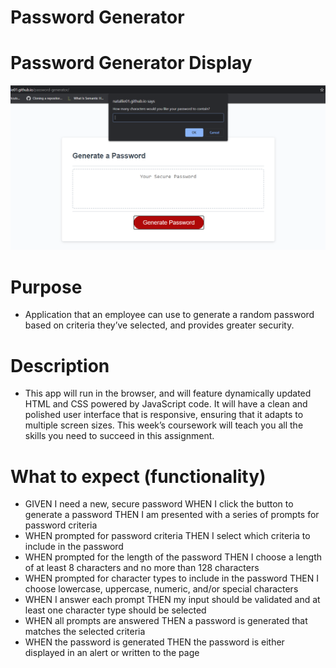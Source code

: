 # Password Generator
# Password Generator Display
<img src="./assets/images/pwgen.png" width="600"/>

# Purpose 
* Application that an employee can use to generate a random password based on criteria they’ve selected, and provides greater security.

# Description 
*  This app will run in the browser, and will feature dynamically updated HTML and CSS powered by JavaScript code. It will have a clean and polished user interface that is responsive, ensuring that it adapts to multiple screen sizes. This week’s coursework will teach you all the skills you need to succeed in this assignment.

# What to expect (functionality)
* GIVEN I need a new, secure password
WHEN I click the button to generate a password
THEN I am presented with a series of prompts for password criteria
* WHEN prompted for password criteria
THEN I select which criteria to include in the password
* WHEN prompted for the length of the password
THEN I choose a length of at least 8 characters and no more than 128 characters
* WHEN prompted for character types to include in the password
THEN I choose lowercase, uppercase, numeric, and/or special characters
* WHEN I answer each prompt
THEN my input should be validated and at least one character type should be selected
* WHEN all prompts are answered
THEN a password is generated that matches the selected criteria
* WHEN the password is generated
THEN the password is either displayed in an alert or written to the page